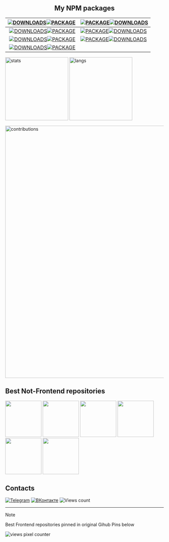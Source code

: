 <!-- Green theme color: #97ca00  -->
<!-- Orange theme color: #f4b400  -->

<div align="center"> 

  ## My NPM packages
|                   [![DOWNLOADS](https://img.shields.io/npm/d18m/%40sergtyapkin%2Fmodels-validator?style=for-the-badge&logo=data%3Aimage%2Fsvg%2Bxml%3Bbase64%2CPHN2ZyB4bWxucz0iaHR0cDovL3d3dy53My5vcmcvMjAwMC9zdmciIGhlaWdodD0iMjRweCIgdmlld0JveD0iMCAtOTYwIDk2MCA5NjAiIHdpZHRoPSIyNHB4IiBmaWxsPSIjRkZGRkZGIj48cGF0aCBkPSJNNDgwLTMyMCAyODAtNTIwbDU2LTU4IDEwNCAxMDR2LTMyNmg4MHYzMjZsMTA0LTEwNCA1NiA1OC0yMDAgMjAwWk0yNDAtMTYwcS0zMyAwLTU2LjUtMjMuNVQxNjAtMjQwdi0xMjBoODB2MTIwaDQ4MHYtMTIwaDgwdjEyMHEwIDMzLTIzLjUgNTYuNVQ3MjAtMTYwSDI0MFoiLz48L3N2Zz4%3D&label=%20&color=gray)![PACKAGE](https://img.shields.io/badge/models--validator-_?style=for-the-badge&logo=npm&color=f4b400)](https://www.npmjs.com/package/@sergtyapkin/models-validator) | [![PACKAGE](https://img.shields.io/badge/rest--api-_?style=for-the-badge&logo=npm&color=f4b400)![DOWNLOADS](https://img.shields.io/npm/d18m/%40sergtyapkin%2Frest-api?style=for-the-badge&logo=data%3Aimage%2Fsvg%2Bxml%3Bbase64%2CPHN2ZyB4bWxucz0iaHR0cDovL3d3dy53My5vcmcvMjAwMC9zdmciIGhlaWdodD0iMjRweCIgdmlld0JveD0iMCAtOTYwIDk2MCA5NjAiIHdpZHRoPSIyNHB4IiBmaWxsPSIjRkZGRkZGIj48cGF0aCBkPSJNNDgwLTMyMCAyODAtNTIwbDU2LTU4IDEwNCAxMDR2LTMyNmg4MHYzMjZsMTA0LTEwNCA1NiA1OC0yMDAgMjAwWk0yNDAtMTYwcS0zMyAwLTU2LjUtMjMuNVQxNjAtMjQwdi0xMjBoODB2MTIwaDQ4MHYtMTIwaDgwdjEyMHEwIDMzLTIzLjUgNTYuNVQ3MjAtMTYwSDI0MFoiLz48L3N2Zz4%3D&label=%20&color=gray)](https://www.npmjs.com/package/@sergtyapkin/rest-api)                |
|------------------------------------------------------------------------------------------------------------------------------------------------------------------------------------------------------------------------------------------------------------------------------------------------------------------------------------------------------------------------------------------------------------------------------------------------------------------------------------------------------------------------------------------------------------------------------------------------------------------------------------------------------------------------------------------------------------------------------------------------:|:---------------------------------------------------------------------------------------------------------------------------------------------------------------------------------------------------------------------------------------------------------------------------------------------------------------------------------------------------------------------------------------------------------------------------------------------------------------------------------------------------------------------------------------------------------------------------------------------------------------------------------------------------------------------------------------------------------------------|
| [![DOWNLOADS](https://img.shields.io/npm/d18m/%40sergtyapkin%2Freconnecting-websocket?style=for-the-badge&logo=data%3Aimage%2Fsvg%2Bxml%3Bbase64%2CPHN2ZyB4bWxucz0iaHR0cDovL3d3dy53My5vcmcvMjAwMC9zdmciIGhlaWdodD0iMjRweCIgdmlld0JveD0iMCAtOTYwIDk2MCA5NjAiIHdpZHRoPSIyNHB4IiBmaWxsPSIjRkZGRkZGIj48cGF0aCBkPSJNNDgwLTMyMCAyODAtNTIwbDU2LTU4IDEwNCAxMDR2LTMyNmg4MHYzMjZsMTA0LTEwNCA1NiA1OC0yMDAgMjAwWk0yNDAtMTYwcS0zMyAwLTU2LjUtMjMuNVQxNjAtMjQwdi0xMjBoODB2MTIwaDQ4MHYtMTIwaDgwdjEyMHEwIDMzLTIzLjUgNTYuNVQ3MjAtMTYwSDI0MFoiLz48L3N2Zz4%3D&label=%20&color=gray)![PACKAGE](https://img.shields.io/badge/reconnecting--websocket-_?style=for-the-badge&logo=npm&color=f4b400)](https://www.npmjs.com/package/@sergtyapkin/reconnecting-websocket) | [![PACKAGE](https://img.shields.io/badge/markdown-_?style=for-the-badge&logo=npm&color=f4b400)![DOWNLOADS](https://img.shields.io/npm/d18m/%40sergtyapkin%2Fmarkdown?style=for-the-badge&logo=data%3Aimage%2Fsvg%2Bxml%3Bbase64%2CPHN2ZyB4bWxucz0iaHR0cDovL3d3dy53My5vcmcvMjAwMC9zdmciIGhlaWdodD0iMjRweCIgdmlld0JveD0iMCAtOTYwIDk2MCA5NjAiIHdpZHRoPSIyNHB4IiBmaWxsPSIjRkZGRkZGIj48cGF0aCBkPSJNNDgwLTMyMCAyODAtNTIwbDU2LTU4IDEwNCAxMDR2LTMyNmg4MHYzMjZsMTA0LTEwNCA1NiA1OC0yMDAgMjAwWk0yNDAtMTYwcS0zMyAwLTU2LjUtMjMuNVQxNjAtMjQwdi0xMjBoODB2MTIwaDQ4MHYtMTIwaDgwdjEyMHEwIDMzLTIzLjUgNTYuNVQ3MjAtMTYwSDI0MFoiLz48L3N2Zz4%3D&label=%20&color=gray)](https://www.npmjs.com/package/@sergtyapkin/markdown)                 |
|                         [![DOWNLOADS](https://img.shields.io/npm/d18m/%40sergtyapkin%2Fscroll-restore?style=for-the-badge&logo=data%3Aimage%2Fsvg%2Bxml%3Bbase64%2CPHN2ZyB4bWxucz0iaHR0cDovL3d3dy53My5vcmcvMjAwMC9zdmciIGhlaWdodD0iMjRweCIgdmlld0JveD0iMCAtOTYwIDk2MCA5NjAiIHdpZHRoPSIyNHB4IiBmaWxsPSIjRkZGRkZGIj48cGF0aCBkPSJNNDgwLTMyMCAyODAtNTIwbDU2LTU4IDEwNCAxMDR2LTMyNmg4MHYzMjZsMTA0LTEwNCA1NiA1OC0yMDAgMjAwWk0yNDAtMTYwcS0zMyAwLTU2LjUtMjMuNVQxNjAtMjQwdi0xMjBoODB2MTIwaDQ4MHYtMTIwaDgwdjEyMHEwIDMzLTIzLjUgNTYuNVQ3MjAtMTYwSDI0MFoiLz48L3N2Zz4%3D&label=%20&color=gray)![PACKAGE](https://img.shields.io/badge/scroll--restore-_?style=for-the-badge&logo=npm&color=f4b400)](https://www.npmjs.com/package/@sergtyapkin/scroll-restore) | [![PACKAGE](https://img.shields.io/badge/modals--popups-_?style=for-the-badge&logo=npm&color=f4b400)![DOWNLOADS](https://img.shields.io/npm/d18m/%40sergtyapkin%2Fmodals-popups?style=for-the-badge&logo=data%3Aimage%2Fsvg%2Bxml%3Bbase64%2CPHN2ZyB4bWxucz0iaHR0cDovL3d3dy53My5vcmcvMjAwMC9zdmciIGhlaWdodD0iMjRweCIgdmlld0JveD0iMCAtOTYwIDk2MCA5NjAiIHdpZHRoPSIyNHB4IiBmaWxsPSIjRkZGRkZGIj48cGF0aCBkPSJNNDgwLTMyMCAyODAtNTIwbDU2LTU4IDEwNCAxMDR2LTMyNmg4MHYzMjZsMTA0LTEwNCA1NiA1OC0yMDAgMjAwWk0yNDAtMTYwcS0zMyAwLTU2LjUtMjMuNVQxNjAtMjQwdi0xMjBoODB2MTIwaDQ4MHYtMTIwaDgwdjEyMHEwIDMzLTIzLjUgNTYuNVQ3MjAtMTYwSDI0MFoiLz48L3N2Zz4%3D&label=%20&color=gray)](https://www.npmjs.com/package/@sergtyapkin/modals-popups) |
|                         [![DOWNLOADS](https://img.shields.io/npm/d18m/%40sergtyapkin%2Fimage-uploader?style=for-the-badge&logo=data%3Aimage%2Fsvg%2Bxml%3Bbase64%2CPHN2ZyB4bWxucz0iaHR0cDovL3d3dy53My5vcmcvMjAwMC9zdmciIGhlaWdodD0iMjRweCIgdmlld0JveD0iMCAtOTYwIDk2MCA5NjAiIHdpZHRoPSIyNHB4IiBmaWxsPSIjRkZGRkZGIj48cGF0aCBkPSJNNDgwLTMyMCAyODAtNTIwbDU2LTU4IDEwNCAxMDR2LTMyNmg4MHYzMjZsMTA0LTEwNCA1NiA1OC0yMDAgMjAwWk0yNDAtMTYwcS0zMyAwLTU2LjUtMjMuNVQxNjAtMjQwdi0xMjBoODB2MTIwaDQ4MHYtMTIwaDgwdjEyMHEwIDMzLTIzLjUgNTYuNVQ3MjAtMTYwSDI0MFoiLz48L3N2Zz4%3D&label=%20&color=gray)![PACKAGE](https://img.shields.io/badge/image--uploader-_?style=for-the-badge&logo=npm&color=f4b400)](https://www.npmjs.com/package/@sergtyapkin/image-uploader) |                                                                                                                                                                                                                                                                                                                                                                                                                                                                                                                                                                                                                                                                                                                      |

</div>


<a href="#"><img alt="stats" height="200" src="https://github-readme-stats.vercel.app/api?username=SergTyapkin&show_icons=true&hide_border=true&bg_color=00000000&title_color=f4b400&icon_color=f4b400&custom_title=My%20Github%20Stats&ring_color=f4b400&text_color=ddd&text_bold=false"></a>
<a href="#"><img alt="langs" height="200" src="https://github-readme-stats.vercel.app/api/top-langs/?username=SergTyapkin&layout=donut&hide_border=true&bg_color=00000000&title_color=f4b400&custom_title=My%20Most%20Used%20Languages&text_color=ddd&text_bold=true&hide=HTML"></a>


<a href="#"><img alt="contributions" width="800" src="https://github-readme-activity-graph.vercel.app/graph?username=SergTyapkin&theme=merko&bg_color=00000000&hide_border=true&custom_title=My%20Contributions%20for%2030%20days&line=f4b400&area=true&days=30&title_color=f4b400&area_color=f4b400&color=aaa&height=800"></a>

<!-- 
## Best frontend repositories
<a href="https://github.com/SergTyapkin/vue-frontend-template"><img height="115" src="https://github-readme-stats.vercel.app/api/pin/?username=SergTyapkin&repo=vue-frontend-template&bg_color=f4b4001f&border_color=f4b400&title_color=f4b400&text_color=aaa"></a>
<a href="https://github.com/SergTyapkin/microfrontends-vite-vue-react-routers"><img height="115" src="https://github-readme-stats.vercel.app/api/pin/?username=SergTyapkin&repo=microfrontends-vite-vue-react-routers&bg_color=f4b4001f&border_color=f4b400&title_color=f4b400&text_color=aaa"></a>
<a href="https://github.com/SergTyapkin/tech-support-frontend"><img height="115" src="https://github-readme-stats.vercel.app/api/pin/?username=SergTyapkin&repo=tech-support-frontend&bg_color=00000000&border_color=f4b400&title_color=f4b400&text_color=aaa"></a>
<a href="https://github.com/SergTyapkin/hackathon-future-frontend"><img height="115" src="https://github-readme-stats.vercel.app/api/pin/?username=SergTyapkin&repo=hackathon-future-frontend&bg_color=00000000&border_color=f4b400&title_color=f4b400&text_color=aaa"></a>
<a href="https://github.com/SergTyapkin/squest-vue"><img height="115" src="https://github-readme-stats.vercel.app/api/pin/?username=SergTyapkin&repo=squest-vue&bg_color=00000000&border_color=f4b400&title_color=f4b400&text_color=aaa"></a>
<a href="https://github.com/STUD-IT-team/bauman-legends-frontend"><img height="115" src="https://github-readme-stats.vercel.app/api/pin/?username=STUD-IT-team&repo=bauman-legends-frontend&bg_color=00000000&border_color=f4b400&title_color=f4b400&text_color=aaa"></a>
<a href="https://github.com/STUD-IT-team/bmstu-stud-web-frontend"><img height="115" src="https://github-readme-stats.vercel.app/api/pin/?username=STUD-IT-team&repo=bmstu-stud-web-frontend&bg_color=00000000&border_color=f4b400&title_color=f4b400&text_color=aaa"></a> 
-->

## Best Not-Frontend repositories
<a href="https://github.com/SergTyapkin/thaumcraft-auto-researcher"><img height="115" src="https://github-readme-stats.vercel.app/api/pin/?username=SergTyapkin&repo=thaumcraft-auto-researcher&bg_color=f4b4001f&border_color=f4b400&title_color=f4b400&text_color=aaa"></a>
<a href="https://github.com/SergTyapkin/TP_Highload_ya.music"><img height="115" src="https://github-readme-stats.vercel.app/api/pin/?username=SergTyapkin&repo=TP_Highload_ya.music&bg_color=f4b4001f&border_color=f4b400&title_color=f4b400&text_color=aaa"></a>
<a href="https://github.com/SergTyapkin/dynamixel-manipulator"><img height="115" src="https://github-readme-stats.vercel.app/api/pin/?username=SergTyapkin&repo=dynamixel-manipulator&bg_color=00000000&border_color=f4b400&title_color=f4b400&text_color=aaa"></a>
<a href="https://github.com/SergTyapkin/pretty-macros-recorder"><img height="115" src="https://github-readme-stats.vercel.app/api/pin/?username=SergTyapkin&repo=pretty-macros-recorder&bg_color=00000000&border_color=f4b400&title_color=f4b400&text_color=aaa"></a>
<a href="https://github.com/SergTyapkin/js-models-validator"><img height="115" src="https://github-readme-stats.vercel.app/api/pin/?username=SergTyapkin&repo=js-models-validator&bg_color=00000000&border_color=f4b400&title_color=f4b400&text_color=aaa"></a>
<a href="https://github.com/SergTyapkin/ot.js-AceEditor-addon"><img height="115" src="https://github-readme-stats.vercel.app/api/pin/?username=SergTyapkin&repo=ot.js-AceEditor-addon&bg_color=00000000&border_color=f4b400&title_color=f4b400&text_color=aaa"></a>


## Contacts
[![Telegram](https://img.shields.io/badge/Telegram-_?style=for-the-badge&logo=telegram&logoColor=black&color=f4b400)](https://t.me/tyapkin_s)
[![ВКонтакте](https://img.shields.io/badge/ВКонтакте-_?&style=for-the-badge&logo=vk&logoColor=black&color=f4b400)](https://vk.com/tyapkin_s)
![Views count](https://komarev.com/ghpvc/?username=SergTyapkin&style=for-the-badge&color=f4b400&label=PROFILE+VIEWS&abbreviated=true)

---

> [!NOTE]
> Best Frontend repositories pinned in original Gihub Pins below

![views pixel counter](https://hit.yhype.me/github/profile?user_id=18362352)
